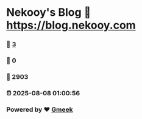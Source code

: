 # Nekooy's Blog :link: https://blog.nekooy.com 
### :page_facing_up: [3](https://blog.nekooy.com/tag.html) 
### :speech_balloon: 0 
### :hibiscus: 2903 
### :alarm_clock: 2025-08-08 01:00:56 
### Powered by :heart: [Gmeek](https://github.com/Meekdai/Gmeek)
